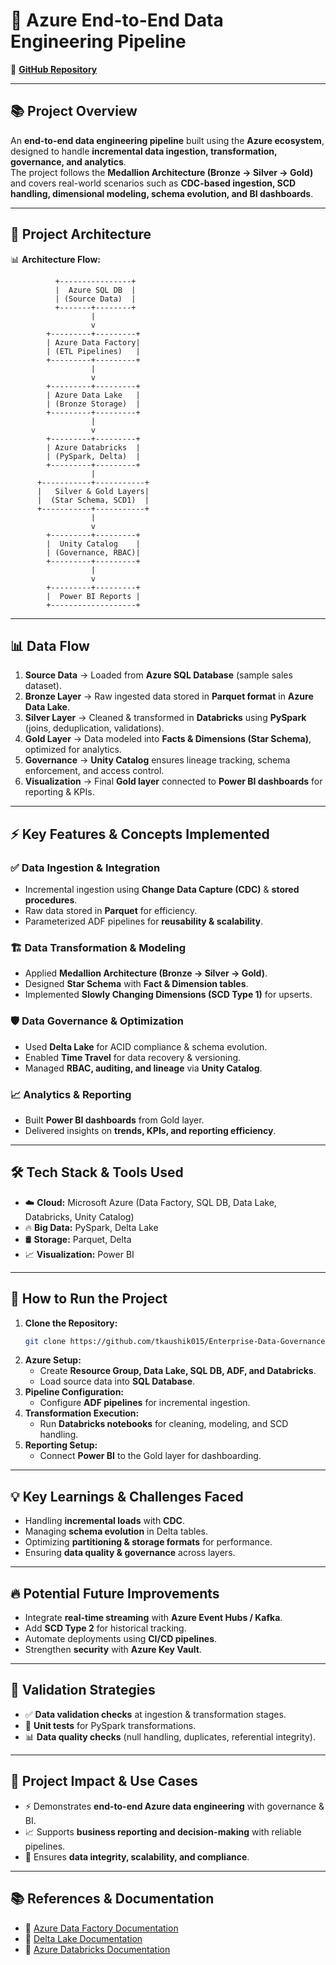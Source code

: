# 🚀 **Azure End-to-End Data Engineering Pipeline**  
🔗 [**GitHub Repository**](https://github.com/tkaushik015/Enterprise-Data-Governance-and-Analytics-Framework/blob/main/README.md#clone-the-repo)

---

## 📚 **Project Overview**  
An **end-to-end data engineering pipeline** built using the **Azure ecosystem**, designed to handle **incremental data ingestion, transformation, governance, and analytics**.  
The project follows the **Medallion Architecture (Bronze → Silver → Gold)** and covers real-world scenarios such as **CDC-based ingestion, SCD handling, dimensional modeling, schema evolution, and BI dashboards**.  

---

## 💾 **Project Architecture**  
📊 **Architecture Flow:**  

```
          +----------------+
          |  Azure SQL DB  |
          | (Source Data)  |
          +-------+--------+
                  |
                  v
        +---------+---------+
        | Azure Data Factory|
        | (ETL Pipelines)   |
        +---------+---------+
                  |
                  v
        +---------+---------+
        | Azure Data Lake   |
        | (Bronze Storage)  |
        +---------+---------+
                  |
                  v
        +---------+---------+
        | Azure Databricks  |
        | (PySpark, Delta)  |
        +---------+---------+
                  |
      +-----------+-----------+
      |   Silver & Gold Layers|
      |  (Star Schema, SCD1)  |
      +-----------+-----------+
                  |
                  v
        +---------+---------+
        |  Unity Catalog    |
        | (Governance, RBAC)|
        +---------+---------+
                  |
                  v
        +---------+---------+
        |  Power BI Reports |
        +-------------------+
```

---

## 📊 **Data Flow**  
1. **Source Data** → Loaded from **Azure SQL Database** (sample sales dataset).  
2. **Bronze Layer** → Raw ingested data stored in **Parquet format** in **Azure Data Lake**.  
3. **Silver Layer** → Cleaned & transformed in **Databricks** using **PySpark** (joins, deduplication, validations).  
4. **Gold Layer** → Data modeled into **Facts & Dimensions (Star Schema)**, optimized for analytics.  
5. **Governance** → **Unity Catalog** ensures lineage tracking, schema enforcement, and access control.  
6. **Visualization** → Final **Gold layer** connected to **Power BI dashboards** for reporting & KPIs.  

---

## ⚡ **Key Features & Concepts Implemented**  

### ✅ **Data Ingestion & Integration**  
- Incremental ingestion using **Change Data Capture (CDC)** & **stored procedures**.  
- Raw data stored in **Parquet** for efficiency.  
- Parameterized ADF pipelines for **reusability & scalability**.  

### 🏗 **Data Transformation & Modeling**  
- Applied **Medallion Architecture (Bronze → Silver → Gold)**.  
- Designed **Star Schema** with **Fact & Dimension tables**.  
- Implemented **Slowly Changing Dimensions (SCD Type 1)** for upserts.  

### 🛡 **Data Governance & Optimization**  
- Used **Delta Lake** for ACID compliance & schema evolution.  
- Enabled **Time Travel** for data recovery & versioning.  
- Managed **RBAC, auditing, and lineage** via **Unity Catalog**.  

### 📈 **Analytics & Reporting**  
- Built **Power BI dashboards** from Gold layer.  
- Delivered insights on **trends, KPIs, and reporting efficiency**.  

---

## 🛠️ **Tech Stack & Tools Used**  
- ☁️ **Cloud:** Microsoft Azure (Data Factory, SQL DB, Data Lake, Databricks, Unity Catalog)  
- 🔥 **Big Data:** PySpark, Delta Lake  
- 🛢 **Storage:** Parquet, Delta  
- 📈 **Visualization:** Power BI  

---

## 🔧 **How to Run the Project**  
1. **Clone the Repository:**
   ```bash
   git clone https://github.com/tkaushik015/Enterprise-Data-Governance-and-Analytics-Framework.git
   ```
2. **Azure Setup:**  
   - Create **Resource Group, Data Lake, SQL DB, ADF, and Databricks**.  
   - Load source data into **SQL Database**.  
3. **Pipeline Configuration:**  
   - Configure **ADF pipelines** for incremental ingestion.  
4. **Transformation Execution:**  
   - Run **Databricks notebooks** for cleaning, modeling, and SCD handling.  
5. **Reporting Setup:**  
   - Connect **Power BI** to the Gold layer for dashboarding.  

---

## 💡 **Key Learnings & Challenges Faced**  
- Handling **incremental loads** with **CDC**.  
- Managing **schema evolution** in Delta tables.  
- Optimizing **partitioning & storage formats** for performance.  
- Ensuring **data quality & governance** across layers.  

---

## 🔥 **Potential Future Improvements**  
- Integrate **real-time streaming** with **Azure Event Hubs / Kafka**.  
- Add **SCD Type 2** for historical tracking.  
- Automate deployments using **CI/CD pipelines**.  
- Strengthen **security** with **Azure Key Vault**.  

---

## 🧪 **Validation Strategies**  
- ✅ **Data validation checks** at ingestion & transformation stages.  
- 🔄 **Unit tests** for PySpark transformations.  
- 📊 **Data quality checks** (null handling, duplicates, referential integrity).  

---

## 🌟 **Project Impact & Use Cases**  
- ⚡ Demonstrates **end-to-end Azure data engineering** with governance & BI.  
- 📈 Supports **business reporting and decision-making** with reliable pipelines.  
- 🔐 Ensures **data integrity, scalability, and compliance**.  

---

## 📚 **References & Documentation**  
- 🔗 [Azure Data Factory Documentation](https://learn.microsoft.com/en-us/azure/data-factory/introduction)  
- 🔗 [Delta Lake Documentation](https://docs.delta.io/latest/index.html)  
- 🔗 [Azure Databricks Documentation](https://learn.microsoft.com/en-us/azure/databricks/)  

